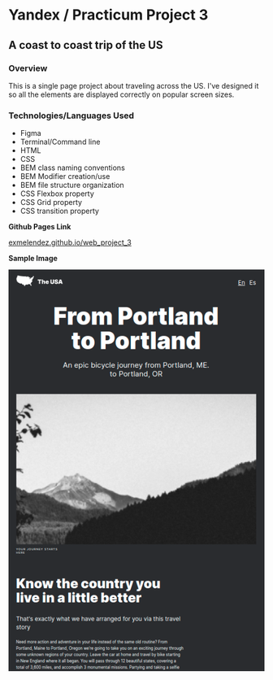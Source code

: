 # Yandex / Practicum Project 3
## A coast to coast trip of the US

### **Overview**

This is a single page project about traveling across the US. I've designed it so all the elements are displayed correctly on popular screen sizes.

### Technologies/Languages Used
* Figma
* Terminal/Command line
* HTML
* CSS
* BEM class naming conventions
* BEM Modifier creation/use
* BEM file structure organization
* CSS Flexbox property
* CSS Grid property 
* CSS transition property

**Github Pages Link**

[exmelendez.github.io/web_project_3](https://exmelendez.github.io/web_project_3/)

**Sample Image**

![Screen shot of header with a spinning square in the background](./images/sample_final.png)
